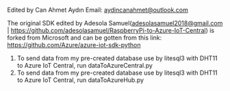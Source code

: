 Edited by Can Ahmet Aydın
Email: aydincanahmet@outlook.com



The original SDK edited by Adesola Samuel(adesolasamuel2018@gmail.com | https://github.com/adesolasamuel/RaspberryPi-to-Azure-IoT-Central) is forked from Microsoft and can be gotten from this link: https://github.com/Azure/azure-iot-sdk-python

1. To send data from my pre-created database use by litesql3 with DHT11 to Azure IoT Central, run dataToAzureCentral.py
2. To send data from my pre-created database use by litesql3 with DHT11 to Azure IoT Central, run dataToAzureHub.py


